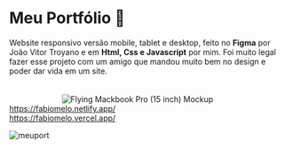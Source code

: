 # Meu Portfólio 🚀
Website responsivo versão mobile, tablet e desktop, feito no <b>Figma</b> por João Vitor Troyano e em <b>Html, Css e Javascript</b> por mim. Foi muito legal fazer esse projeto com um amigo que mandou muito bem no design e poder dar vida em um site.<br><br><br>
&nbsp;&nbsp;&nbsp;&nbsp;&nbsp;&nbsp;&nbsp;&nbsp;&nbsp;&nbsp;&nbsp;&nbsp;&nbsp;&nbsp;&nbsp;&nbsp;&nbsp;&nbsp;&nbsp;&nbsp;&nbsp;&nbsp;&nbsp;&nbsp;![Flying Mackbook Pro (15 inch) Mockup](https://user-images.githubusercontent.com/105231558/175841537-f06efa8d-1d1d-4254-ac0c-8d2d6b83bf40.png)
https://fabiomelo.netlify.app/ <br>
https://fabiomelo.vercel.app/

![meuport](https://user-images.githubusercontent.com/105231558/184431553-d69c4971-3d1f-4e48-9bd0-5e3496183578.png)
